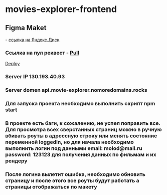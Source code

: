 # movies-explorer-frontend

<h2>Figma Maket</h2> - <a href="https://disk.yandex.ru/d/NVyYyjerN5-wPA">ссылка на Яндекс.Диск</a>

<h3>Ссылка на пул реквест - <a href="https://github.com/ArokMeister/movies-explorer-frontend/pull/3">Pull</a></h3> 

<a href="https://best-movies-explorer.nomoreparties.sbs">Deploy</a>

<h3>Server IP 130.193.40.93</h3>
<h3>Server domen api.movie-explorer.nomoredomains.rocks</h3>

<h3>Для запуска проекта необходимо выполнить скрипт npm start</h3>
<h3>В проекте есть баги, к сожалению, не успел поправить все. Для просмотра всех сверстанных страниц можно в ручную вбивать роуты в адрессную строку или менять состояние переменной loggedIn, но для начала необходимо выполнить логин под данными email: molod@mail.ru password: 123123 для получения данных по фильмам и их рендеру</h3>
<h3>После логина вылетит ошибка, необходимо обновить страницу и после этого все роуты будут работать а страницы отображаться по макету</h3>
